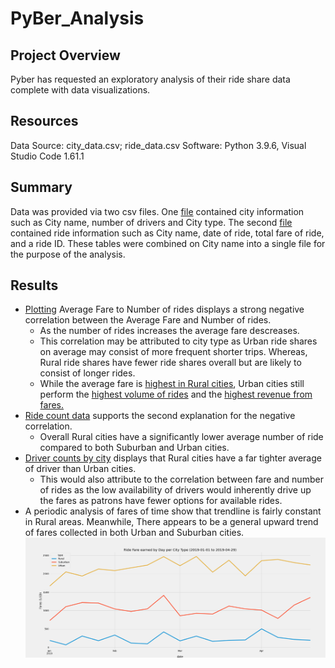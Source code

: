 # PyBer_Analysis

## Project Overview
Pyber has requested an exploratory analysis of their ride share data complete with data visualizations.

## Resources
Data Source: city_data.csv; ride_data.csv
Software: Python 3.9.6, Visual Studio Code 1.61.1

## Summary
Data was provided via two csv files. One [file](https://github.com/coleherman370/PyBer_Analysis/blob/main/Resources/city_data.csv) contained city information such as City name, number of drivers and City type. The second [file](https://github.com/coleherman370/PyBer_Analysis/blob/main/Resources/ride_data.csv) contained ride information such as City name, date of ride, total fare of ride, and a ride ID. These tables were combined on City name into a single file for the purpose of the analysis.

## Results

* [Plotting](https://github.com/coleherman370/PyBer_Analysis/blob/main/Analysis/Fig1.png) Average Fare to Number of rides displays a strong negative correlation between the Average Fare and Number of rides. 
  * As the number of rides increases the average fare descreases.
  * This correlation may be attributed to city type as Urban ride shares on average may consist of more frequent shorter trips. Whereas, Rural ride shares have fewer ride shares overall but are likely to consist of longer rides.
  * While the average fare is [highest in Rural cities](https://github.com/coleherman370/PyBer_Analysis/blob/main/Analysis/Fig4.png), Urban cities still perform the [highest volume of rides](https://github.com/coleherman370/PyBer_Analysis/blob/main/Analysis/Fig6.png) and the [highest revenue from fares.](https://github.com/coleherman370/PyBer_Analysis/blob/main/Analysis/Fig5.png)
* [Ride count data](https://github.com/coleherman370/PyBer_Analysis/blob/main/Analysis/Fig2.png) supports the second explanation for the negative correlation.
  * Overall Rural cities have a significantly lower average number of ride compared to both Suburban and Urban cities.
* [Driver counts by city](https://github.com/coleherman370/PyBer_Analysis/blob/main/Analysis/Fig4.png) displays that Rural cities have a far tighter average of driver than Urban cities. 
  * This would also attribute to the correlation between fare and number of rides as the low availability of drivers would inherently drive up the fares as patrons have fewer options for available rides.
* A periodic analysis of fares of time show that trendline is fairly constant in Rural areas. Meanwhile, There appears to be a general upward trend of fares collected in both Urban and Suburban cities. ![](/Analysis/Pyber_fare_summary.png)